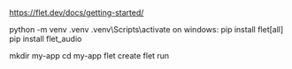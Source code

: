 https://flet.dev/docs/getting-started/

python -m venv .venv
.venv\Scripts\activate
on windows:
 pip install flet[all]
 pip install flet_audio 


mkdir my-app
cd my-app
flet create
flet run



